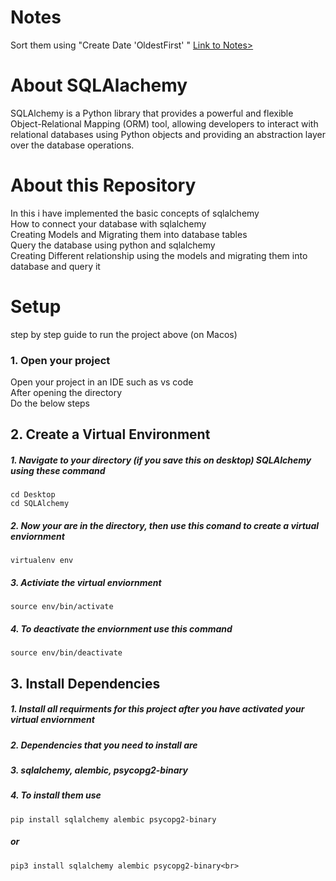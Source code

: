 # Notes
Sort them using "Create Date 'OldestFirst' " 
<a href = "https://notebook.zoho.com/app/index.html#/shared/notebooks/r5oy24127762f107a46b281cc48001b06e11b/notecards">Link to Notes></a>

# About SQLAlachemy
SQLAlchemy is a Python library that provides a powerful and flexible Object-Relational Mapping (ORM) tool, allowing developers to interact with relational databases using Python objects and providing an abstraction layer over the database operations.

# About this Repository
In this i have implemented the basic concepts of sqlalchemy <br>
How to connect your database with sqlalchemy <br>
Creating Models and Migrating them into database tables <br>
Query the database using python and sqlalchemy <br>
Creating Different relationship using the models and migrating them into database and query it<br>

# Setup 
step by step guide to run the project above (on Macos)<br>

### 1. Open your project
Open your project in an IDE such as vs code<br> 
After opening the directory <br>
Do the below steps <br>

## 2. Create a Virtual Environment
##### 1. Navigate to your directory (if you save this on desktop) SQLAlchemy using these command<br>
    cd Desktop
    cd SQLAlchemy
##### 2. Now your are in the directory, then use this comand to create a virtual enviornment<br>
    virtualenv env
##### 3. Activiate the virtual enviornment
    source env/bin/activate
##### 4. To deactivate the enviornment use this command
    source env/bin/deactivate 

## 3. Install Dependencies
##### 1. Install all requirments for this project after you have activated your virtual enviornment<br>
##### 2. Dependencies that you need to install are <br>
##### 3. sqlalchemy, alembic, psycopg2-binary<br>
##### 4. To install them use <br>
    pip install sqlalchemy alembic psycopg2-binary 
##### or
    pip3 install sqlalchemy alembic psycopg2-binary<br>

